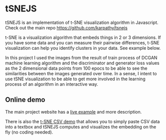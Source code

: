 
# tSNEJS

tSNEJS is an implementation of t-SNE visualization algorithm in Javascript. Check out the main repo https://github.com/karpathy/tsnejs 

t-SNE is a visualization algorithm that embeds things in 2 or 3 dimensions. If you have some data and you can measure their pairwise differences, t-SNE visualization can help you identify clusters in your data. See example below.

In this project I used the images from the result of train process of DCGAN machine learning algorithm and the discriminator and generator loss values as the 2 dimensional data points from 100 epocs to be able to see the similarities between the images generated over time. In a sense, I intent to use tSNE visualization to be able to get more involved in the learning process of an algorithm in an interactive way.

## Online demo
The main project website has a [live example](http://cs.stanford.edu/people/karpathy/tsnejs/) and more description.

There is also the [t-SNE CSV demo](http://cs.stanford.edu/people/karpathy/tsnejs/csvdemo.html) that allows you to simply paste CSV data into a textbox and tSNEJS computes and visualizes the embedding on the fly (no coding needed).
